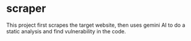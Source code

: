 # scraper
This project first scrapes the target website, then uses gemini AI to do a static analysis and find vulnerability in the code.
